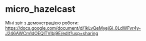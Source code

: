 # micro_hazelcast
Міні звіт з демонстрацією роботи: https://docs.google.com/document/d/1kLvQeMyejGi_0LdWFvr4y-J246AWCm1dOEQlTVIbj9E/edit?usp=sharing
